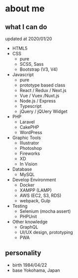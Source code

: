 # about me
## what I can do
updated at 2020/01/20
- HTML5
- CSS
  - pure
  - SCSS, Sass
  - Bootstrap (V3, V4)
- Javascript
  - pure
  - prototype based class
  - React / Redux / Next.js
  - Vue / Vuex /Nuxt.js
  - Node.js / Express
  - Typescript
  - jQuery / jQUery Widget
- PHP
  - Laravel
  - CakePHP
  - WordPress
- Graphic Tools
  - Illustrator
  - Photoshop
  - Fireworks
  - XD
  - In Vision
- Database
  - MySQL
- Develop Environment
  - Docker
  - XAMPP (LAMP)
  - AWS (EC2, S3, RDS)
  - webpack, Gulp
- Testing
  - Selenium (mocha assert)
  - PHPUnit
- Other knowledge
  - GraphQL
  - UI/UX design, prototyping
  - PWA

## personality
- birth 1984/04/22
- base Yokohama, Japan
